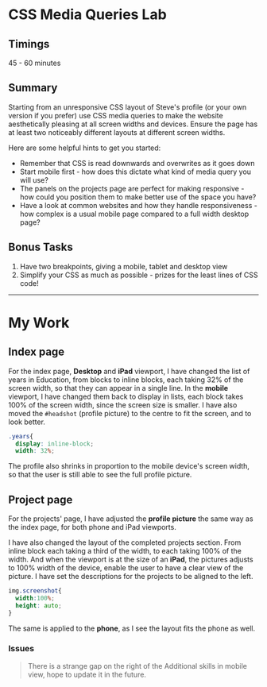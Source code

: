 # CSS Media Queries Lab

## Timings

45 - 60 minutes

## Summary

Starting from an unresponsive CSS layout of Steve's profile (or your own version if you prefer) use CSS media queries to make the website aesthetically pleasing at all screen widths and devices. Ensure the page has at least two noticeably different layouts at different screen widths.

Here are some helpful hints to get you started:

 - Remember that CSS is read downwards and overwrites as it goes down
 - Start mobile first - how does this dictate what kind of media query you will use?
 - The panels on the projects page are perfect for making responsive - how could you position them to make better use of the space you have?
 - Have a look at common websites and how they handle responsiveness - how complex is a usual mobile page compared to a full width desktop page?

## Bonus Tasks

 1. Have two breakpoints, giving a mobile, tablet and desktop view
 2. Simplify your CSS as much as possible - prizes for the least lines of CSS code!

------------------------------------------------------------------

# My Work

## Index page

For the index page, __Desktop__ and __iPad__ viewport, I have changed the list of years in Education, from blocks to inline blocks, each taking 32% of the screen width, so that they can appear in a single line. In the __mobile__ viewport, I have changed them back to display in lists, each block takes 100% of the screen width, since the screen size is smaller. I have also moved the ```#headshot``` (profile picture) to the centre to fit the screen, and to look better.
```CSS
.years{
  display: inline-block;
  width: 32%;
```
The profile also shrinks in proportion to the mobile device's screen width, so that the user is still able to see the full profile picture.

## Project page
For the projects' page, I have adjusted the __profile picture__ the same way as the index page, for both phone and iPad viewports.

I have also changed the layout of the completed projects section. From inline block each taking a third of the width, to each taking 100% of the width. And when the viewport is at the size of an __iPad__, the pictures adjusts to 100% width of the device, enable the user to have a clear view of the picture. I have set the descriptions for the projects to be aligned to the left.

```CSS
img.screenshot{
  width:100%;
  height: auto;
}
```

The same is applied to the __phone__, as I see the layout fits the phone as well.

### Issues
> There is a strange gap on the right of the Additional skills in mobile view, hope to update it in the future.
